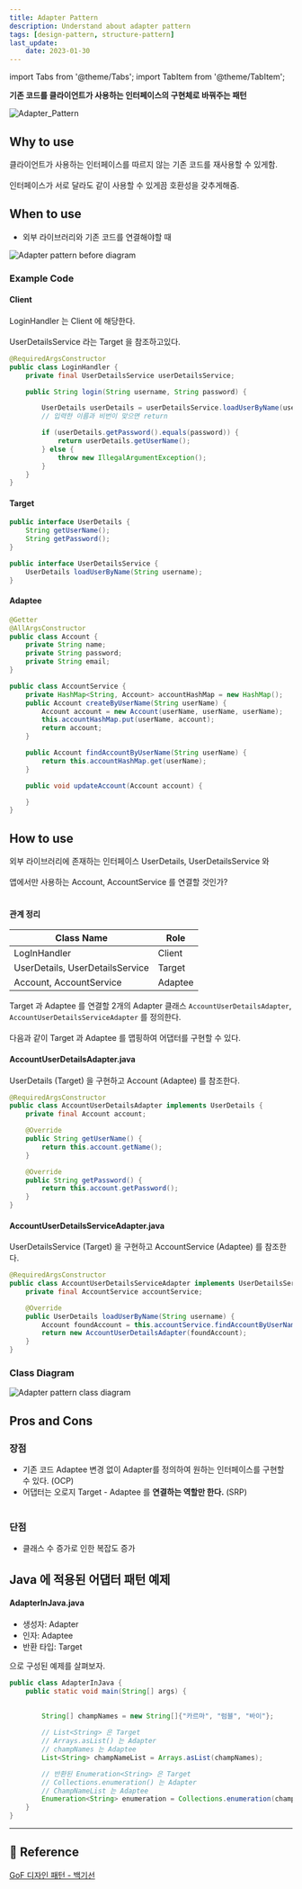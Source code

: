 ```yaml
---
title: Adapter Pattern
description: Understand about adapter pattern
tags: [design-pattern, structure-pattern]
last_update:
    date: 2023-01-30
---
```


import Tabs from '@theme/Tabs';
import TabItem from '@theme/TabItem';

**기존 코드를 클라이언트가 사용하는 인터페이스의 구현체로 바꿔주는 패턴**

![Adapter_Pattern](screenshots/Adapter_Pattern.svg)


## Why to use
클라이언트가 사용하는 인터페이스를 따르지 않는 기존 코드를 재사용할 수 있게함. <br></br>
인터페이스가 서로 달라도 같이 사용할 수 있게끔 호환성을 갖추게해줌.

## When to use
- 외부 라이브러리와 기존 코드를 연결해야할 때

![Adapter pattern before diagram](screenshots/adapter_pattern_before_diagram.png)

### Example Code

#### Client
LoginHandler 는 Client 에 해당한다. <br></br>
UserDetailsService 라는 Target 을 참조하고있다.

```java
@RequiredArgsConstructor
public class LoginHandler {
    private final UserDetailsService userDetailsService;

    public String login(String username, String password) {

        UserDetails userDetails = userDetailsService.loadUserByName(username);
        // 입력한 이름과 비번이 맞으면 return

        if (userDetails.getPassword().equals(password)) {
            return userDetails.getUserName();
        } else {
            throw new IllegalArgumentException();
        }
    }
}
```

#### Target
<Tabs>
<TabItem value="target1" label="UserDetails.java">

```java
public interface UserDetails {
    String getUserName();
    String getPassword();
}
```

</TabItem>

<TabItem value="target2" label="UserDetailsService.java">

```java
public interface UserDetailsService {
    UserDetails loadUserByName(String username);
}
```

</TabItem>
</Tabs>

#### Adaptee
<Tabs>
<TabItem value="adaptee-1" label="Account.java">

```java
@Getter
@AllArgsConstructor
public class Account {
    private String name;
    private String password;
    private String email;
}
```

</TabItem>

<TabItem value="adaptee-2" label="AccountService.java">

```java
public class AccountService {
    private HashMap<String, Account> accountHashMap = new HashMap();
    public Account createByUserName(String userName) {
        Account account = new Account(userName, userName, userName);
        this.accountHashMap.put(userName, account);
        return account;
    }

    public Account findAccountByUserName(String userName) {
        return this.accountHashMap.get(userName);
    }

    public void updateAccount(Account account) {

    }
}
```

</TabItem>
</Tabs>

## How to use
외부 라이브러리에 존재하는 인터페이스 UserDetails, UserDetailsService 와 <br></br>
앱에서만 사용하는 Account, AccountService 를 연결할 것인가? <br></br>

#### 관계 정리

| Class Name                      | Role    |
|---------------------------------|---------|
| LogInHandler                    | Client  |
| UserDetails, UserDetailsService | Target  |
| Account, AccountService         | Adaptee |

Target 과 Adaptee 를 연결할 2개의 Adapter 클래스 `AccountUserDetailsAdapter`, `AccountUserDetailsServiceAdapter` 를 정의한다. <br></br>
다음과 같이 Target 과 Adaptee 를 맵핑하여 어댑터를 구현할 수 있다.
#### AccountUserDetailsAdapter.java

UserDetails (Target) 을 구현하고 Account (Adaptee) 를 참조한다. 
```java
@RequiredArgsConstructor
public class AccountUserDetailsAdapter implements UserDetails {
    private final Account account;

    @Override
    public String getUserName() {
        return this.account.getName();
    }

    @Override
    public String getPassword() {
        return this.account.getPassword();
    }
}
```

#### AccountUserDetailsServiceAdapter.java
UserDetailsService (Target) 을 구현하고 AccountService (Adaptee) 를 참조한다.
```java
@RequiredArgsConstructor
public class AccountUserDetailsServiceAdapter implements UserDetailsService {
    private final AccountService accountService;

    @Override
    public UserDetails loadUserByName(String username) {
        Account foundAccount = this.accountService.findAccountByUserName(username);
        return new AccountUserDetailsAdapter(foundAccount);
    }
}
```

### Class Diagram
![Adapter pattern class diagram](screenshots/adapter_pattern_after_diagram.png)

## Pros and Cons

### 장점
- 기존 코드 Adaptee 변경 없이 Adapter를 정의하여 원하는 인터페이스를 구현할 수 있다. (OCP)
- 어댑터는 오로지 Target - Adaptee 를 **연결하는 역할만 한다.** (SRP) <br></br> 

### 단점
- 클래스 수 증가로 인한 복잡도 증가

## Java 에 적용된 어댑터 패턴 예제
#### AdapterInJava.java
- 생성자: Adapter
- 인자: Adaptee
- 반환 타입: Target

으로 구성된 예제를 살펴보자.
```java
public class AdapterInJava {
    public static void main(String[] args) {
        

        String[] champNames = new String[]{"카르마", "럼블", "바이"};
        
        // List<String> 은 Target
        // Arrays.asList() 는 Adapter
        // champNames 는 Adaptee
        List<String> champNameList = Arrays.asList(champNames);

        // 반환된 Enumeration<String> 은 Target
        // Collections.enumeration() 는 Adapter
        // ChampNameList 는 Adaptee
        Enumeration<String> enumeration = Collections.enumeration(champNameList);
    }
}
```

---
## 🔗 Reference
[GoF 디자인 패턴 - 백기선](https://www.inflearn.com/course/%EB%94%94%EC%9E%90%EC%9D%B8-%ED%8C%A8%ED%84%B4/dashboard)